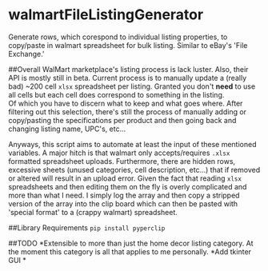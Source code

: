 # walmartFileListingGenerator
Generate rows, which corespond to individual listing properties, to copy/paste in walmart spreadsheet for bulk listing.
Similar to eBay's 'File Exchange.'

##Overall
WalMart marketplace's listing process is lack luster. Also, their API is mostly still in beta.
Current process is to manually update a (really bad) ~200 cell `xlsx` spreadsheet per listing. Granted you don't <b>need</b> to use all cells but each cell does correspond to something in the listing.<br>
Of which you have to discern what to keep and what goes where. After filtering out this selection, there's still the process of manually adding or copy/pasting the specifications per product and then going back and changing listing name, UPC's, etc...

Anyways, this script aims to automate at least the input of these mentioned variables. A major hitch is that walmart only accepts/requires `.xlsx` formatted spreadsheet uploads.
Furthermore, there are hidden rows, excessive sheets (unused categories, cell description, etc...) that if removed or altered will result in an upload error.
Given the fact that reading `xlsx` spreadsheets and then editing them on the fly is overly complicated and more than what I need. I simply log the array and then copy a stripped version of the array into the clip board which can then be pasted with 'special format' to a (crappy walmart) spreadsheet. 

##Library Requirements
`pip install pyperclip`

##TODO
*Extensible to more than just the home decor listing category. At the moment this category is all that applies to me personally.
*Add tkinter GUI
*
